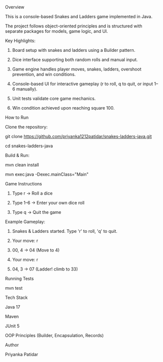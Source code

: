 Overview

This is a console-based Snakes and Ladders game implemented in Java.

The project follows object-oriented principles and is structured with separate packages for models, game logic, and UI.

Key Highlights:

1. Board setup with snakes and ladders using a Builder pattern.

2. Dice interface supporting both random rolls and manual input.

3. Game engine handles player moves, snakes, ladders, overshoot prevention, and win conditions.

4. Console-based UI for interactive gameplay (r to roll, q to quit, or input 1–6 manually).

5. Unit tests validate core game mechanics.

6. Win condition achieved upon reaching square 100.

How to Run

Clone the repository:

git clone https://github.com/priyanka1212patidar/snakes-ladders-java.git

cd snakes-ladders-java

Build & Run:

mvn clean install

mvn exec:java -Dexec.mainClass="Main"

Game Instructions

1. Type r → Roll a dice

2. Type 1–6 → Enter your own dice roll

3. Type q → Quit the game

 Example Gameplay:

1. Snakes & Ladders started. Type 'r' to roll, 'q' to quit.

2. Your move: r

3. 00, 4 -> 04 (Move to 4)

4. Your move: r

5. 04, 3 -> 07 (Ladder! climb to 33)

Running Tests

mvn test

Tech Stack

Java 17

Maven

JUnit 5

OOP Principles (Builder, Encapsulation, Records)

Author

Priyanka Patidar
